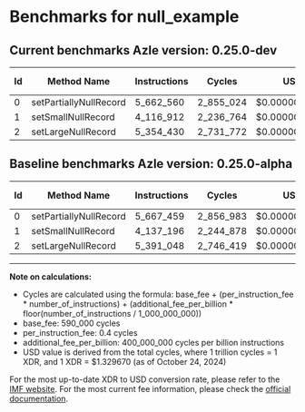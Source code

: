 # Benchmarks for null_example

## Current benchmarks Azle version: 0.25.0-dev

| Id  | Method Name            | Instructions | Cycles    | USD           | USD/Million Calls | Change                             |
| --- | ---------------------- | ------------ | --------- | ------------- | ----------------- | ---------------------------------- |
| 0   | setPartiallyNullRecord | 5_662_560    | 2_855_024 | $0.0000037962 | $3.79             | <font color="green">-4_899</font>  |
| 1   | setSmallNullRecord     | 4_116_912    | 2_236_764 | $0.0000029742 | $2.97             | <font color="green">-20_284</font> |
| 2   | setLargeNullRecord     | 5_354_430    | 2_731_772 | $0.0000036324 | $3.63             | <font color="green">-36_618</font> |

## Baseline benchmarks Azle version: 0.25.0-alpha

| Id  | Method Name            | Instructions | Cycles    | USD           | USD/Million Calls |
| --- | ---------------------- | ------------ | --------- | ------------- | ----------------- |
| 0   | setPartiallyNullRecord | 5_667_459    | 2_856_983 | $0.0000037988 | $3.79             |
| 1   | setSmallNullRecord     | 4_137_196    | 2_244_878 | $0.0000029849 | $2.98             |
| 2   | setLargeNullRecord     | 5_391_048    | 2_746_419 | $0.0000036518 | $3.65             |

---

**Note on calculations:**

- Cycles are calculated using the formula: base_fee + (per_instruction_fee \* number_of_instructions) + (additional_fee_per_billion \* floor(number_of_instructions / 1_000_000_000))
- base_fee: 590_000 cycles
- per_instruction_fee: 0.4 cycles
- additional_fee_per_billion: 400_000_000 cycles per billion instructions
- USD value is derived from the total cycles, where 1 trillion cycles = 1 XDR, and 1 XDR = $1.329670 (as of October 24, 2024)

For the most up-to-date XDR to USD conversion rate, please refer to the [IMF website](https://www.imf.org/external/np/fin/data/rms_sdrv.aspx).
For the most current fee information, please check the [official documentation](https://internetcomputer.org/docs/current/developer-docs/gas-cost#execution).
